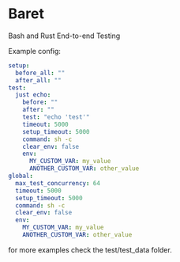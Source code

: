 # Baret

Bash and Rust End-to-end Testing

Example config:

```yaml
setup:
  before_all: ""
  after_all: ""
test:
  just echo:
    before: ""
    after: ""
    test: "echo 'test'"
    timeout: 5000
    setup_timeout: 5000
    command: sh -c
    clear_env: false
    env:
      MY_CUSTOM_VAR: my_value
      ANOTHER_CUSTOM_VAR: other_value
global:
  max_test_concurrency: 64
  timeout: 5000
  setup_timeout: 5000
  command: sh -c
  clear_env: false
  env:
    MY_CUSTOM_VAR: my_value
    ANOTHER_CUSTOM_VAR: other_value
```

for more examples check the test/test_data folder.

